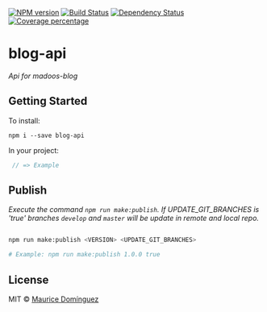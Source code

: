 [![NPM version][npm-image]][npm-url] [![Build Status][travis-image]][travis-url] [![Dependency Status][daviddm-image]][daviddm-url] [![Coverage percentage][coveralls-image]][coveralls-url]

# blog-api

_Api for madoos-blog_

## Getting Started

To install:

    npm i --save blog-api

In your project:

``` javascript
 // => Example
```

## Publish

_Execute the command `npm run make:publish`. If UPDATE_GIT_BRANCHES is 'true' branches `develop` and `master` will be update in remote and local repo._

```bash

npm run make:publish <VERSION> <UPDATE_GIT_BRANCHES>

# Example: npm run make:publish 1.0.0 true
```

## License

MIT © [Maurice Domínguez](maurice.ronet.dominguez@gmail.com)

[npm-image]: https://badge.fury.io/js/blog-api.svg
[npm-url]: https://npmjs.org/package/blog-api
[travis-image]: https://travis-ci.org/madoos/blog-api.svg?branch=develop
[travis-url]: https://travis-ci.org/madoos/blog-api
[daviddm-image]: https://david-dm.org/madoos/blog-api.svg?theme=shields.io
[daviddm-url]: https://david-dm.org/madoos/blog-api
[coveralls-image]: https://coveralls.io/repos/madoos/blog-api/badge.svg
[coveralls-url]: https://coveralls.io/r/madoos/blog-api

